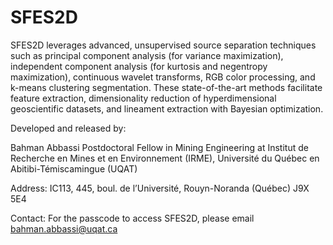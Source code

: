# SFES2D

SFES2D leverages advanced, unsupervised source separation techniques such as principal component analysis (for variance maximization), independent component analysis (for kurtosis and negentropy maximization), continuous wavelet transforms, RGB color processing, and k-means clustering segmentation. These state-of-the-art methods facilitate feature extraction, dimensionality reduction of hyperdimensional geoscientific datasets, and lineament extraction with Bayesian optimization.

Developed and released by:

Bahman Abbassi
Postdoctoral Fellow in Mining Engineering at Institut de Recherche en Mines et en Environnement (IRME), Université du Québec en Abitibi-Témiscamingue (UQAT)

Address: IC113, 445, boul. de l’Université, Rouyn-Noranda (Québec) J9X 5E4

Contact: For the passcode to access SFES2D, please email bahman.abbassi@uqat.ca
